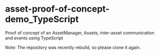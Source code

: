 # asset-proof-of-concept-demo_TypeScript
Proof of concept of an AssetManager, Assets, inter-asset communication and events using TypeScript

Note: The repository was recently rebuild, so please clone it again.
